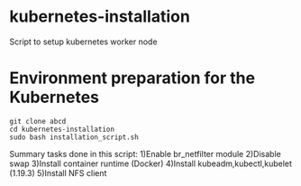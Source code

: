 # kubernetes-installation
Script to setup kubernetes worker node

# Environment preparation for the Kubernetes

```
git clone abcd
cd kubernetes-installation
sudo bash installation_script.sh
```
Summary tasks done in this script:
1)Enable br_netfilter module
2)Disable swap
3)Install container runtime (Docker)
4)Install kubeadm,kubectl,kubelet (1.19.3)
5)Install NFS client
